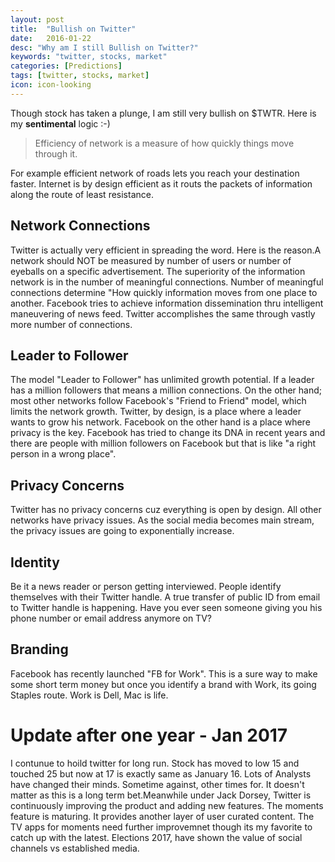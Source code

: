 ```yaml
---
layout: post
title:  "Bullish on Twitter"
date:   2016-01-22
desc: "Why am I still Bullish on Twitter?"
keywords: "twitter, stocks, market"
categories: [Predictions]
tags: [twitter, stocks, market]
icon: icon-looking
---
```


Though stock has taken a plunge, I am still very bullish on $TWTR. Here is my **sentimental** logic :-)

>Efficiency of network is a measure of how quickly things move through it. 

For example efficient network of roads lets you reach your destination faster. Internet is by design efficient as it routs the packets of information along the route of least resistance.

## Network Connections
Twitter is actually very efficient in spreading the word. Here is the reason.A network should NOT be measured by number of users or number of eyeballs on a specific advertisement. The superiority of the information network is in the number of meaningful connections. Number of meaningful connections determine "How quickly information moves from one place to another. Facebook tries to achieve information dissemination thru intelligent maneuvering of  news feed. Twitter accomplishes the same through vastly more number of connections.

## Leader to Follower
The model "Leader to Follower" has unlimited growth potential. If a leader has a million followers that means a million connections. On the other hand; most other networks follow Facebook's "Friend to Friend" model, which limits the network growth. Twitter, by design, is a place where a leader wants to grow his network. Facebook on the other hand is a place where privacy is the key. Facebook has tried to change its DNA in recent years and there are people with million followers on Facebook  but that is like "a right person in a wrong place".

## Privacy Concerns
Twitter has no privacy concerns cuz everything is open by design. All other networks have privacy issues. As the social media becomes main stream, the privacy issues are going to exponentially increase.

## Identity
Be it a news reader or person getting interviewed. People identify themselves with their Twitter handle. A true transfer of public ID from email to Twitter handle is happening. Have you ever seen someone giving you his phone number or email address anymore on TV?

## Branding
Facebook has recently launched "FB for Work". This is a sure way to make some short term money but once you identify a brand with Work, its going Staples route. Work is Dell, Mac is life.

# Update after one year - Jan 2017
I contunue to hoild twitter for long run. Stock has moved to low 15 and touched 25 but now at 17 is exactly same as January 16. Lots of Analysts have changed their minds. Sometime against, other times for.  It doesn't matter as this is a long term bet.Meanwhile under Jack Dorsey, Twitter is continuously improving the product and adding new features. The moments feature is maturing. It provides another layer of user curated content. The TV apps for moments need further improvemnet though its my favorite to catch up with the latest. Elections 2017, have shown the value of social channels vs established media. 
